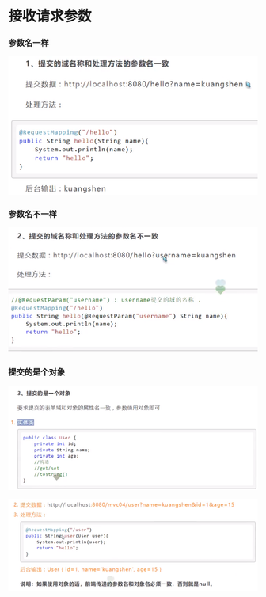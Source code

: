 # 接收请求参数

### 参数名一样

![](../.gitbook/assets/image%20%28137%29.png)

### 参数名不一样

![](../.gitbook/assets/image%20%28135%29.png)

### 提交的是个对象

![](../.gitbook/assets/image%20%28127%29.png)

![](../.gitbook/assets/image%20%28129%29.png)

